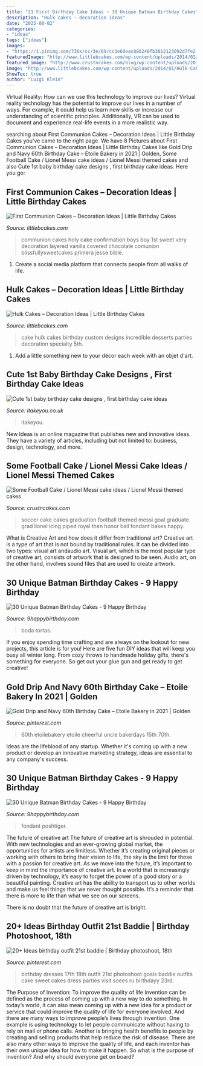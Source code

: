 ```yaml
---
title: "21 First Birthday Cake Ideas ~ 30 Unique Batman Birthday Cakes"
description: "Hulk cakes – decoration ideas"
date: "2023-08-02"
categories:
- "ideas"
tags: ["ideas"]
images:
- "https://i.pinimg.com/736x/cc/3e/69/cc3e69eac880240fb3012123092d7fe2.jpg"
featuredImage: "http://www.littlebcakes.com/wp-content/uploads/2014/02/First-Holy-Communion-Cakes.jpg"
featured_image: "http://www.crustncakes.com/blog/wp-content/uploads/2015/06/638546333f56d1cd290f3bb89ab7cbf0.jpg"
image: "http://www.littlebcakes.com/wp-content/uploads/2014/01/Hulk-Cake-768x1024.jpg"
ShowToc: true
author: "Luigi Klein"
---
```



Virtual Reality: How can we use this technology to improve our lives?
Virtual reality technology has the potential to improve our lives in a number of ways. For example, it could help us learn new skills or increase our understanding of scientific principles. Additionally, VR can be used to document and experience real-life events in a more realistic way.

	

		
searching about First Communion Cakes – Decoration Ideas | Little Birthday Cakes you've came to the right page. We have 8 Pictures about First Communion Cakes – Decoration Ideas | Little Birthday Cakes like Gold Drip and Navy 60th Birthday Cake – Etoile Bakery in 2021 | Golden, Some Football Cake / Lionel Messi cake ideas / Lionel Messi themed cakes and also Cute 1st baby birthday cake designs , first birthday cake ideas. Here you go:
		
    
## First Communion Cakes – Decoration Ideas | Little Birthday Cakes

<img loading=lazy src="http://www.littlebcakes.com/wp-content/uploads/2014/02/First-Holy-Communion-Cakes.jpg" onerror="this.onerror=null;this.src='https://tse3.mm.bing.net/th?id=OIP.0KVVOoK9zQZyDnKkmjfktwHaIj&amp;pid=15.1';" alt="First Communion Cakes – Decoration Ideas | Little Birthday Cakes">

_Source: littlebcakes.com_

>communion cakes holy cake confirmation boys boy 1st sweet very decoration layered vanilla covered chocolate comunion blissfullysweetcakes primera jesse bible. 

	

1. Create a social media platform that connects people from all walks of life. 

    
## Hulk Cakes – Decoration Ideas | Little Birthday Cakes

<img loading=lazy src="http://www.littlebcakes.com/wp-content/uploads/2014/01/Hulk-Cake-768x1024.jpg" onerror="this.onerror=null;this.src='https://tse3.mm.bing.net/th?id=OIP.1tinCIVK0lSm-KQ566mV6gHaJ4&amp;pid=15.1';" alt="Hulk Cakes – Decoration Ideas | Little Birthday Cakes">

_Source: littlebcakes.com_

>cake hulk cakes birthday custom designs incredible desserts parties decoration specialty 5th. 

	

1. Add a little something new to your décor each week with an objet d'art.

    
## Cute 1st Baby Birthday Cake Designs , First Birthday Cake Ideas

<img loading=lazy src="https://www.itakeyou.co.uk/wp-content/uploads/2020/09/1st-brithday-cake-2-531x1024.jpg" onerror="this.onerror=null;this.src='https://tse4.mm.bing.net/th?id=OIP.g5h6iL6hgdzmWbJWFY47UgHaOS&amp;pid=15.1';" alt="Cute 1st baby birthday cake designs , first birthday cake ideas">

_Source: itakeyou.co.uk_

>itakeyou. 

	

New Ideas is an online magazine that publishes new and innovative ideas. They have a variety of articles, including but not limited to: business, design, technology, and more.

    
## Some Football Cake / Lionel Messi Cake Ideas / Lionel Messi Themed Cakes

<img loading=lazy src="http://www.crustncakes.com/blog/wp-content/uploads/2015/06/638546333f56d1cd290f3bb89ab7cbf0.jpg" onerror="this.onerror=null;this.src='https://tse3.mm.bing.net/th?id=OIP.32TQK9WQKeC9cjQtgstV2QHaJ3&amp;pid=15.1';" alt="Some Football Cake / Lionel Messi cake ideas / Lionel Messi themed cakes">

_Source: crustncakes.com_

>soccer cake cakes graduation football themed messi goal graduate grad lionel icing piped royal then honor ball fondant bakes happy. 

	

What is Creative Art and how does it differ from traditional art?
Creative art is a type of art that is not bound by traditional rules. It can be divided into two types: visual art andaudio art. Visual art, which is the most popular type of creative art, consists of artwork that is designed to be seen. Audio art, on the other hand, involves sound files that are used to create artwork.

    
## 30 Unique Batman Birthday Cakes - 9 Happy Birthday

<img loading=lazy src="https://www.9happybirthday.com/wp-content/uploads/2017/08/Cute-batman-cakes.jpg" onerror="this.onerror=null;this.src='https://tse1.mm.bing.net/th?id=OIP.si0FrMp6jJfqv-sU29LSOgHaLL&amp;pid=15.1';" alt="30 Unique Batman Birthday Cakes - 9 Happy Birthday">

_Source: 9happybirthday.com_

>boda tortas. 

	

If you enjoy spending time crafting and are always on the lookout for new projects, this article is for you! Here are five fun DIY ideas that will keep you busy all winter long. From cozy throws to handmade holiday gifts, there's something for everyone. So get out your glue gun and get ready to get creative!

    
## Gold Drip And Navy 60th Birthday Cake – Etoile Bakery In 2021 | Golden

<img loading=lazy src="https://i.pinimg.com/736x/5a/31/e6/5a31e6a66c8144b4ba3a2152a10bb46a.jpg" onerror="this.onerror=null;this.src='https://tse4.mm.bing.net/th?id=OIP.bjx18BLS2W5b8EU28VJO7wHaJ3&amp;pid=15.1';" alt="Gold Drip and Navy 60th Birthday Cake – Etoile Bakery in 2021 | Golden">

_Source: pinterest.com_

>60th etoilebakery etoile cheerful uncle bakerdays 15th 70th. 

	

Ideas are the lifeblood of any startup. Whether it's coming up with a new product or develop an innovative marketing strategy, ideas are essential to any company's success.

    
## 30 Unique Batman Birthday Cakes - 9 Happy Birthday

<img loading=lazy src="https://www.9happybirthday.com/wp-content/uploads/2017/08/batman-cakes-for-boys.jpg" onerror="this.onerror=null;this.src='https://tse3.mm.bing.net/th?id=OIP.LYCJan5kcNAPoFYerMgIFQHaL7&amp;pid=15.1';" alt="30 Unique Batman Birthday Cakes - 9 Happy Birthday">

_Source: 9happybirthday.com_

>fondant poshtiger. 

	

The future of creative art
The future of creative art is shrouded in potential. With new technologies and an ever-growing global market, the opportunities for artists are limitless. Whether it’s creating original pieces or working with others to bring their vision to life, the sky is the limit for those with a passion for creative art.
As we move into the future, it’s important to keep in mind the importance of creative art. In a world that is increasingly driven by technology, it’s easy to forget the power of a good story or a beautiful painting. Creative art has the ability to transport us to other worlds and make us feel things that we never thought possible. It’s a reminder that there is more to life than what we see on our screens.

There is no doubt that the future of creative art is bright.

    
## 20+ Ideas Birthday Outfit 21st Baddie | Birthday Photoshoot, 18th

<img loading=lazy src="https://i.pinimg.com/736x/cc/3e/69/cc3e69eac880240fb3012123092d7fe2.jpg" onerror="this.onerror=null;this.src='https://tse1.mm.bing.net/th?id=OIP.7Znje3NPWK8mAFS4GjmKvQAAAA&amp;pid=15.1';" alt="20+ Ideas birthday outfit 21st baddie | Birthday photoshoot, 18th">

_Source: pinterest.com_

>birthday dresses 17th 18th outfit 21st photoshoot goals baddie outfits cake sweet cakes dress parties visit soees ru birthdayy 23rd. 

	

The Purpose of Invention: To improve the quality of life
Invention can be defined as the process of coming up with a new way to do something. In today’s world, it can also mean coming up with a new idea for a product or service that could improve the quality of life for everyone involved. And there are many ways to improve people’s lives through invention. One example is using technology to let people communicate without having to rely on mail or phone calls. Another is bringing health benefits to people by creating and selling products that help reduce the risk of disease. There are also many other ways to improve the quality of life, and each inventor has their own unique idea for how to make it happen. So what is the purpose of invention? And why should everyone get on board?


